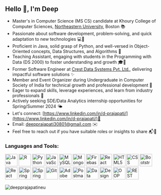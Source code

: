 ## Hello 👋, I'm Deep

- Master's in Computer Science (MS CS) candidate at Khoury College of Computer Sciences, [Northeastern University](https://www.northeastern.edu), Boston 📚
- Passionate about software development, problem-solving, and quick adaptation to new technologies 💻🔧
- Proficient in Java, solid grasp of Python, and well-versed in Object-Oriented concepts, Data Structures, and Algorithms 🚀
- Teaching Assistant, engaging with students in the Programming with Data (DS 2000) to foster understanding and growth 🎓📝
- Former Software Engineer at [Crest Data Systems Pvt. Ltd.](https://www.crestdatasys.com), delivering impactful software solutions ✨
- Member and Event Organizer  during Undergraduate in Computer Society of India for technical growth and professional development 🌟
- Eager to expand skills, leverage experiences, and learn from industry professionals 🌱
- Actively seeking SDE/Data Analytics internship opportunities for Spring/Summer 2024 🌤️
- Let's connect: [https://www.linkedin.com/in/d-prajapati/](https://www.linkedin.com/in/d-prajapati/)🤝
- Email: deepprajapati30801@gmail.com ✉️
- Feel free to reach out if you have suitable roles or insights to share 📬🤝



<h3 align="left">Languages and Tools:</h3>
<p align="left">
  <img src="link-to-java-icon" alt="Java" width="40" height="40"/> 
  <img src="link-to-r-icon" alt="R" width="40" height="40"/> 
  <img src="link-to-python-icon" alt="Python" width="40" height="40"/> 
  <img src="link-to-javascript-icon" alt="JavaScript" width="40" height="40"/> 
  <img src="link-to-mysql-icon" alt="MySQL" width="40" height="40"/> 
  <img src="link-to-mongodb-icon" alt="MongoDB" width="40" height="40"/> 
  <img src="link-to-firebase-icon" alt="Firebase" width="40" height="40"/> 
  <img src="link-to-react-icon" alt="React" width="40" height="40"/> 
  <img src="link-to-html5-icon" alt="HTML5" width="40" height="40"/> 
  <img src="link-to-css-icon" alt="CSS" width="40" height="40"/> 
  <img src="link-to-bootstrap-icon" alt="Bootstrap" width="40" height="40"/> 
  <img src="link-to-react-native-icon" alt="React Native" width="40" height="40"/> 
  <img src="link-to-spring-boot-icon" alt="Spring Boot" width="40" height="40"/> 
  <img src="link-to-spring-security-icon" alt="Spring Security" width="40" height="40"/> 
  <img src="link-to-git-icon" alt="Git" width="40" height="40"/> 
  <img src="link-to-adobe-xd-icon" alt="Adobe XD" width="40" height="40"/> 
  <img src="link-to-postman-icon" alt="Postman" width="40" height="40"/> 
  <img src="link-to-data-structures-icon" alt="Data Structures" width="40" height="40"/> 
  <img src="link-to-design-patterns-icon" alt="Design Patterns" width="40" height="40"/> 
  <img src="link-to-oop-concepts-icon" alt="OOP Concepts" width="40" height="40"/> 
  <img src="link-to-rest-apis-icon" alt="REST APIs" width="40" height="40"/>
</p>


<p><img align="center" src="https://github-readme-stats.vercel.app/api/top-langs?username=deepprajapatineu&show_icons=true&locale=en&layout=compact" alt="deepprajapatineu" /></p>

<!-- <p>&nbsp;<img src="https://github-readme-stats.vercel.app/api?username=deepprajapatineu&show_icons=true&locale=en" alt="deepprajapatineu" /></p> -->

<!-- <p><img src="https://github-readme-streak-stats.herokuapp.com/?user=deepprajapatineu&" alt="yug-rajani" /></p> -->
